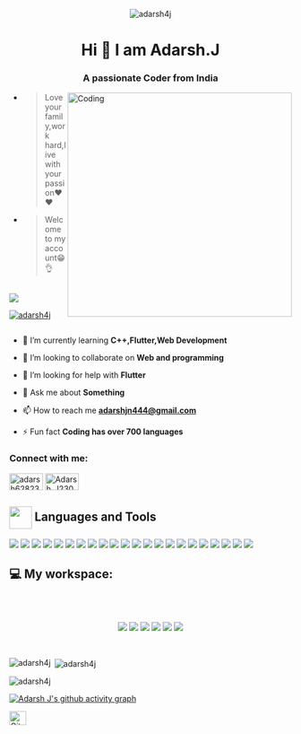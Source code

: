 <p align="center"> <img src="https://media.tenor.com/_i9AUV0dv_0AAAAC/welcome-banner.gif" alt="adarsh4j" /> </p>
<h1 align="center">Hi 👋 I am Adarsh.J</h1>
<h3 align="center">A passionate Coder from India</h3>
<img align="right" alt="Coding" width="400" src="https://miro.medium.com/v2/resize:fit:1100/0*7Q3yvSIv_t0ioJ-Z.gif">


- > Love your family,work hard,live with your passion❤️❤️

- > Welcome to my account😁👌 

<br/>

<img src="https://readme-typing-svg.herokuapp.com?font=Algerians&color=000000&width=500&lines=I+am+an+Enthusiastic+Developer+and+an+Engineer....">

<p align="left"> <a href="https://github.com/ryo-ma/github-profile-trophy"><img src="https://github-profile-trophy.vercel.app/?username=adarsh4j" alt="adarsh4j" /></a> </p>

<p align="left"> <a href="https://twitter.com/" target="blank"><img src="https://img.shields.io/twitter/follow/?logo=twitter&style=for-the-badge" alt="" /></a> </p>



- 🌱 I’m currently learning **C++,Flutter,Web Development**

- 👯 I’m looking to collaborate on **Web and programming**

- 🤝 I’m looking for help with **Flutter**

- 💬 Ask me about **Something**

- 📫 How to reach me **adarshjn444@gmail.com**

- ⚡ Fun fact ****Coding has over 700 languages****

<h3 align="left">Connect with me:</h3>
<p align="left">
<a href="https://www.hackerrank.com/adarsh6282330338" target="Hackerrank"><img align="center" src="https://img.shields.io/badge/-Hackerrank-2EC866?style=for-the-badge&logo=HackerRank&logoColor=white" alt="adarsh6282330338" height="30" width="60" /></a>
 <a href="https://leetcode.com/Adarsh_J2302/" target="Leetcode"><img align="center" src="https://img.shields.io/badge/LeetCode-000000?style=for-the-badge&logo=LeetCode&logoColor=#d16c06" alt="Adarsh_J2303" height="30" width="60" /></a>
</p>

<p align="left">
</p>
 

<div align="left">
        <h2><img src="https://roszkowski.dev/images/2020-05-04/flutter_logo_leg.gif" align="center"
                width="40" /> Languages and Tools</h2>
        <img src="https://img.shields.io/badge/dart-%230175C2.svg?style=for-the-badge&logo=dart&logoColor=white"/>   
        <img src="https://img.shields.io/badge/c++-%2300599C.svg?style=for-the-badge&logo=c%2B%2B&logoColor=white"/>
<img src="https://img.shields.io/badge/Python-FFD43B?style=for-the-badge&logo=python&logoColor=darkgreen"/>
<img src="https://img.shields.io/badge/java-%23ED8B00.svg?&style=for-the-badge&logo=java&logoColor=white"/>
<img src="https://img.shields.io/badge/c%20-%2300599C.svg?&style=for-the-badge&logo=c&logoColor=white"/>
<img src="https://img.shields.io/badge/html5%20-%23E34F26.svg?&style=for-the-badge&logo=html5&logoColor=white"/>
<img src="https://img.shields.io/badge/css3%20-%231572B6.svg?&style=for-the-badge&logo=css3&logoColor=white"/>
<img src="https://img.shields.io/badge/Flutter-%2302569B.svg?style=for-the-badge&logo=Flutter&logoColor=white"/>

<img src="https://img.shields.io/badge/github%20-%23121011.svg?&style=for-the-badge&logo=github&logoColor=white"/>

 
<img src="https://img.shields.io/badge/MySQL-00000F?style=for-the-badge&logo=mysql&logoColor=white"/>
 
<img src="https://img.shields.io/badge/firebase-%23039BE5.svg?style=for-the-badge&logo=firebase"/> 
<img src="https://img.shields.io/badge/GoogleCloud-%234285F4.svg?style=for-the-badge&logo=google-cloud&logoColor=white"/>


<img src="https://img.shields.io/badge/Brave-FF1B2D?style=for-the-badge&logo=Brave&logoColor=white"/>
<img src="https://img.shields.io/badge/Edge-0078D7?style=for-the-badge&logo=Microsoft-edge&logoColor=white"/> 
<img src="https://img.shields.io/badge/Firefox-FF7139?style=for-the-badge&logo=Firefox-Browser&logoColor=white"/> 
<img src="https://img.shields.io/badge/Google%20Chrome-4285F4?style=for-the-badge&logo=GoogleChrome&logoColor=white"/> 
<img src="https://img.shields.io/badge/Visual_Studio_Code-0078D4?style=for-the-badge&logo=visual%20studio%20code&logoColor=white"/>
<img src="https://img.shields.io/badge/Visual_Studio-5C2D91?style=for-the-badge&logo=visual%20studio&logoColor=white"/>
<img src="https://img.shields.io/badge/Android%20Studio-3DDC84.svg?style=for-the-badge&logo=android-studio&logoColor=white"/>

<img src="https://img.shields.io/badge/Canva-%2300C4CC.svg?&style=for-the-badge&logo=Canva&logoColor=white"/>

<img src="https://img.shields.io/badge/latex-%23008080.svg?style=for-the-badge&logo=latex&logoColor=white"/>

<img src="https://img.shields.io/badge/Microsoft_Word-2B579A?style=for-the-badge&logo=microsoft-word&logoColor=white"/>

<br/>
    <h2 align="left"> 💻 My workspace:</h2><br/>
    <p align='center'>
  <br/>
 
        
  <img src="https://img.shields.io/badge/Windows-0078D6?style=for-the-badge&logo=windows&logoColor=white"/>
  <img src="https://img.shields.io/badge/Windows%2011-%230079d5.svg?style=for-the-badge&logo=Windows%2011&logoColor=white"/>
  <img src="https://img.shields.io/badge/Ubuntu-E95420?style=for-the-badge&logo=ubuntu&logoColor=white"/>
  <img src="https://img.shields.io/badge/Elementary%20OS-64BAFF?style=for-the-badge&logo=elementary&logoColor=white"/>
  <img src="https://img.shields.io/badge/intel-core%20i5%2010th-%230071C5.svg?&style=for-the-badge&logo=intel&logoColor=white" />
  <img src="https://img.shields.io/badge/RAM-8GB-%230071C5.svg?&style=for-the-badge&logoColor=white" />
</p>
 

<br />
<p><img align="left" src="https://github-readme-stats.vercel.app/api/top-langs?username=adarsh4j&show_icons=true&locale=en&layout=compact" alt="adarsh4j" /></p>

<p>&nbsp;<img align="center" src="https://github-readme-stats.vercel.app/api?username=adarsh4j&show_icons=true&locale=en" alt="adarsh4j" /></p>

<p><img align="center" src="https://github-readme-streak-stats.herokuapp.com/?user=adarsh4j&" alt="adarsh4j" /></p>

[![Adarsh J's github activity graph](https://github-readme-activity-graph.vercel.app/graph?username=adarsh4j&theme=dracula)](https://github.com/adarsh4j/github-readme-activity-graph)

 <a href="https://github.com/adarsh4j" class="y"><img src="file:///C:/Users/adars/OneDrive/Pictures/Screenshots/portfolio.png" width="30px" height="25px" alt="Github"></a>
